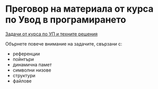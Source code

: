 # Преговор на материала от курса по Увод в програмирането

[Задачи от курса по УП и техните решения](https://github.com/KrashM/Introduction_To_Programming/tree/main/Practicum) 

Обърнете повече внимание на задачите, свързани с:
- референции
- пойнтъри
- динамична памет
- символни низове
- структури
- файлове